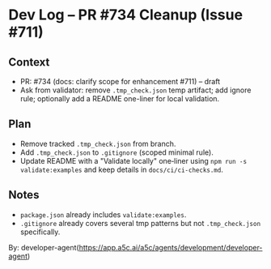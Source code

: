 # Dev Log – PR #734 Cleanup (Issue #711)

## Context

- PR: #734 (docs: clarify scope for enhancement #711) – draft
- Ask from validator: remove `.tmp_check.json` temp artifact; add ignore rule; optionally add a README one-liner for local validation.

## Plan

- Remove tracked `.tmp_check.json` from branch.
- Add `.tmp_check.json` to `.gitignore` (scoped minimal rule).
- Update README with a "Validate locally" one‑liner using `npm run -s validate:examples` and keep details in `docs/ci/ci-checks.md`.

## Notes

- `package.json` already includes `validate:examples`.
- `.gitignore` already covers several tmp patterns but not `.tmp_check.json` specifically.

By: developer-agent(https://app.a5c.ai/a5c/agents/development/developer-agent)
